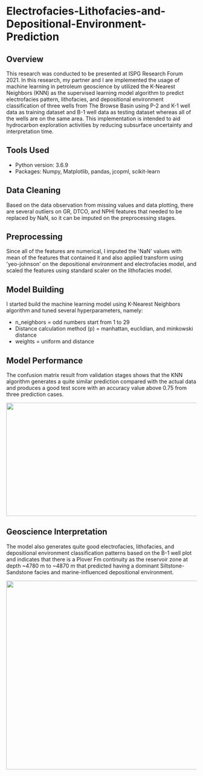 # Electrofacies-Lithofacies-and-Depositional-Environment-Prediction

## Overview
This research was conducted to be presented at ISPG Research Forum 2021. In this research, my partner and I are implemented the usage of machine learning in petroleum geoscience by utilized the K-Nearest Neighbors (KNN) as the supervised learning model algorithm to predict electrofacies pattern, lithofacies, and depositional environment classification of three wells from The Browse Basin using P-2 and K-1 well data as training dataset and B-1 well data as testing dataset whereas all of the wells are on the same area. This implementation is intended to aid hydrocarbon exploration activities by reducing subsurface uncertainty and interpretation time.

## Tools Used
- Python version: 3.6.9
- Packages: Numpy, Matplotlib, pandas, jcopml, scikit-learn

## Data Cleaning
Based on the data observation from missing values and data plotting, there are several outliers on GR, DTCO, and NPHI features that needed to be replaced by NaN, so it can be imputed on the preprocessing stages. 

## Preprocessing
Since all of the features are numerical, I imputed the 'NaN' values with mean of the features that contained it and also applied transform using 'yeo-johnson' on the depositional environment and electrofacies model, and scaled the features using standard scaler on the lithofacies model.

## Model Building
I started build the machine learning model using K-Nearest Neighbors algorithm and tuned several hyperparameters, namely:
- n_neighbors = odd numbers start from 1 to 29
- Distance calculation method (p) = manhattan, euclidian, and minkowski distance
- weights = uniform and distance

## Model Performance 
The confusion matrix result from validation stages shows that the KNN algorithm generates a quite similar prediction compared with the actual data and produces a good test score with an accuracy value above 0.75 from three prediction cases. 

<img src="https://github.com/azizamir/electrofacies--lithofacies--and-depositional-environment-prediction/blob/main/results/matrix.png" width="800" height="300" />

## Geoscience Interpretation
The model also generates quite good electrofacies, lithofacies, and depositional environment classification patterns based on the B-1 well plot and indicates that there is a Plover Fm continuity as the reservoir zone at depth ~4780 m to ~4870 m that predicted having a dominant Siltstone-Sandstone facies and marine-influenced depositional environment.

<img src="https://github.com/azizamir/electrofacies--lithofacies--and-depositional-environment-prediction/blob/main/results/B-1%20Prediction.png" width="900" height="500" />

